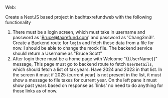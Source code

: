 Web:

Create a NextJS based project in badhtaxrefundweb with the following functionality
1. There must be a login screen, which must take in username and password as 'Bruce@taxrefund.com' and password as 'Chang3m3!'. Create a Backend route for `login` and fetch these data from a file for now. I should be able to change the mock file. The backend service should return a Username as "Bruce Scott" 
2. After login there must be a home page with Welcome "{{UserName}}" message, This page must go to backend route to fetch `UserDetails`, which should fetch a list of tax years. Have 2024 and 2023 in that list. In the screen it must if 2025 (current year) is not present in the list, it must show a message to file taxes for current year. On the left pane it must show past years based on response as `links' no need to do anything for those links as of now. 

